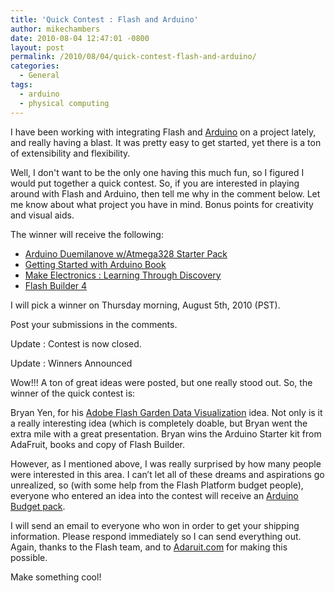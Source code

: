 ```yaml
---
title: 'Quick Contest : Flash and Arduino'
author: mikechambers
date: 2010-08-04 12:47:01 -0800
layout: post
permalink: /2010/08/04/quick-contest-flash-and-arduino/
categories:
  - General
tags:
  - arduino
  - physical computing
---
```


I have been working with integrating Flash and [Arduino][1] on a project lately, and really having a blast. It was pretty easy to get started, yet there is a ton of extensibility and flexibility.

Well, I don't want to be the only one having this much fun, so I figured I would put together a quick contest. So, if you are interested in playing around with Flash and Arduino, then tell me why in the comment below. Let me know about what project you have in mind. Bonus points for creativity and visual aids.

The winner will receive the following:  
<!--more-->

*   [Arduino Duemilanove w/Atmega328 Starter Pack][2]
*   [Getting Started with Arduino Book][3]
*   [Make Electronics : Learning Through Discovery][4]
*   [Flash Builder 4][5]

I will pick a winner on Thursday morning, August 5th, 2010 (PST).

Post your submissions in the comments.

Update : Contest is now closed.

Update : Winners Announced

Wow!!! A ton of great ideas were posted, but one really stood out. So, the winner of the quick contest is:

Bryan Yen, for his [Adobe Flash Garden Data Visualization][6] idea. Not only is it a really interesting idea (which is completely doable, but Bryan went the extra mile with a great presentation. Bryan wins the Arduino Starter kit from AdaFruit, books and copy of Flash Builder.

However, as I mentioned above, I was really surprised by how many people were interested in this area. I can&#8217;t let all of these dreams and aspirations go unrealized, so (with some help from the Flash Platform budget people), everyone who entered an idea into the contest will receive an [Arduino Budget pack][7].

I will send an email to everyone who won in order to get your shipping information. Please respond immediately so I can send everything out. Again, thanks to the Flash team, and to [Adaruit.com][8] for making this possible.

Make something cool!

 [1]: http://arduino.cc/
 [2]: http://www.adafruit.com/index.php?main_page=product_info&cPath=17&products_id=68
 [3]: http://www.amazon.com/Getting-Started-Arduino-Make-Projects/dp/0596155514/ref=sr_1_1?ie=UTF8&s=books&qid=1280945812&sr=8-1
 [4]: http://www.amazon.com/MAKE-Electronics-Learning-Through-Discovery/dp/0596153740/ref=sr_1_1?ie=UTF8&s=books&qid=1280946050&sr=8-1
 [5]: http://www.adobe.com/products/flashbuilder/
 [6]: http://blog.devdeploy.com/2010/08/04/quick-contest-flash-and-arduino/
 [7]: http://www.adafruit.com/index.php?main_page=product_info&cPath=17&products_id=193
 [8]: http://www.adafruit.com